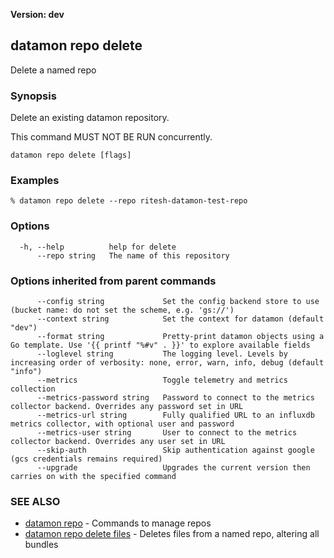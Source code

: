 **Version: dev**

## datamon repo delete

Delete a named repo

### Synopsis

Delete an existing datamon repository.

This command MUST NOT BE RUN concurrently.


```
datamon repo delete [flags]
```

### Examples

```
% datamon repo delete --repo ritesh-datamon-test-repo
```

### Options

```
  -h, --help          help for delete
      --repo string   The name of this repository
```

### Options inherited from parent commands

```
      --config string             Set the config backend store to use (bucket name: do not set the scheme, e.g. 'gs://')
      --context string            Set the context for datamon (default "dev")
      --format string             Pretty-print datamon objects using a Go template. Use '{{ printf "%#v" . }}' to explore available fields
      --loglevel string           The logging level. Levels by increasing order of verbosity: none, error, warn, info, debug (default "info")
      --metrics                   Toggle telemetry and metrics collection
      --metrics-password string   Password to connect to the metrics collector backend. Overrides any password set in URL
      --metrics-url string        Fully qualified URL to an influxdb metrics collector, with optional user and password
      --metrics-user string       User to connect to the metrics collector backend. Overrides any user set in URL
      --skip-auth                 Skip authentication against google (gcs credentials remains required)
      --upgrade                   Upgrades the current version then carries on with the specified command
```

### SEE ALSO

* [datamon repo](datamon_repo.md)	 - Commands to manage repos
* [datamon repo delete files](datamon_repo_delete_files.md)	 - Deletes files from a named repo, altering all bundles

